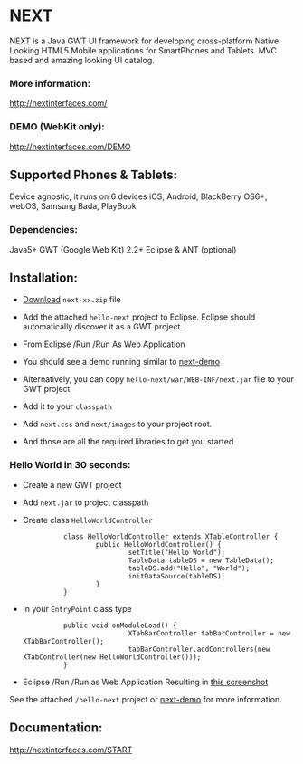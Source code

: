 NEXT
====

NEXT is a Java GWT UI framework for developing cross-platform Native Looking HTML5 Mobile applications for SmartPhones and Tablets. MVC based and amazing looking UI catalog.

### More information:
http://nextinterfaces.com/

### DEMO (WebKit only):
http://nextinterfaces.com/DEMO

Supported Phones & Tablets:
---------------------------

Device agnostic, it runs on 6 devices iOS, Android, BlackBerry OS6+, webOS, Samsung Bada, PlayBook


### Dependencies:
Java5+
GWT (Google Web Kit) 2.2+
Eclipse & ANT (optional)
	
Installation:
-------------

* [Download](http://nextinterfaces.com/download) `next-xx.zip` file 
* Add the attached `hello-next` project to Eclipse. Eclipse should automatically discover it as a GWT project.
* From Eclipse /Run /Run As Web Application
* You should see a demo running similar to [next-demo](http://nextinterfaces.com/demo)

* Alternatively, you can copy `hello-next/war/WEB-INF/next.jar` file to your GWT project
* Add it to your `classpath`
* Add `next.css` and `next/images` to your project root.
* And those are all the required libraries to get you started


### Hello World in 30 seconds:

* Create a new GWT project
* Add `next.jar` to project classpath
* Create class `HelloWorldController`

				class HelloWorldController extends XTableController {
						public HelloWorldController() {
								setTitle("Hello World");
								TableData tableDS = new TableData();
								tableDS.add("Hello", "World");
								initDataSource(tableDS);
						}
				}
      
* In your `EntryPoint` class type

				public void onModuleLoad() {
								XTabBarController tabBarController = new XTabBarController();
								tabBarController.addControllers(new XTabController(new HelloWorldController()));
				}

      
* Eclipse /Run /Run as Web Application
      Resulting in [this screenshot](http://goo.gl/fFQXY)

See the attached `/hello-next` project or [next-demo](https://github.com/nextinterfaces/next-demo) for more information.


Documentation:
--------------

http://nextinterfaces.com/START
 